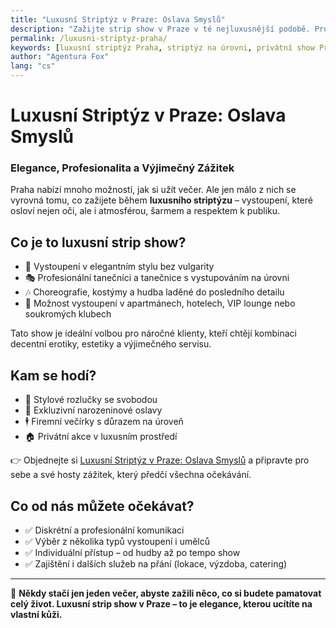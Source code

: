 ```yaml
---
title: "Luxusní Striptýz v Praze: Oslava Smyslů"
description: "Zažijte strip show v Praze v té nejluxusnější podobě. Profesionální vystoupení, elegantní prostředí a program šitý na míru vašim představám o dokonalém večeru."
permalink: /luxusni-striptyz-praha/
keywords: [luxusní striptýz Praha, striptýz na úrovni, privátní show Praha, večírek s programem, strip show pro náročné]
author: "Agentura Fox"
lang: "cs"
---
```


# Luxusní Striptýz v Praze: Oslava Smyslů  
### Elegance, Profesionalita a Výjimečný Zážitek

Praha nabízí mnoho možností, jak si užít večer. Ale jen málo z nich se vyrovná tomu, co zažijete během **luxusního striptýzu** – vystoupení, které osloví nejen oči, ale i atmosférou, šarmem a respektem k publiku.

## Co je to luxusní strip show?

- 💃 Vystoupení v elegantním stylu bez vulgarity  
- 🎭 Profesionální tanečníci a tanečnice s vystupováním na úrovni  
- 🎶 Choreografie, kostýmy a hudba laděné do posledního detailu  
- 🥂 Možnost vystoupení v apartmánech, hotelech, VIP lounge nebo soukromých klubech

Tato show je ideální volbou pro náročné klienty, kteří chtějí kombinaci decentní erotiky, estetiky a výjimečného servisu.

## Kam se hodí?

- 👰 Stylové rozlučky se svobodou  
- 🎉 Exkluzivní narozeninové oslavy  
- 🕴️ Firemní večírky s důrazem na úroveň  
- 🏠 Privátní akce v luxusním prostředí

👉 Objednejte si [Luxusní Striptýz v Praze: Oslava Smyslů](https://www.agenturafox.cz/striptyz-praha/) a připravte pro sebe a své hosty zážitek, který předčí všechna očekávání.

## Co od nás můžete očekávat?

- ✅ Diskrétní a profesionální komunikaci  
- ✅ Výběr z několika typů vystoupení i umělců  
- ✅ Individuální přístup – od hudby až po tempo show  
- ✅ Zajištění i dalších služeb na přání (lokace, výzdoba, catering)

---

💫 **Někdy stačí jen jeden večer, abyste zažili něco, co si budete pamatovat celý život. Luxusní strip show v Praze – to je elegance, kterou ucítíte na vlastní kůži.**
